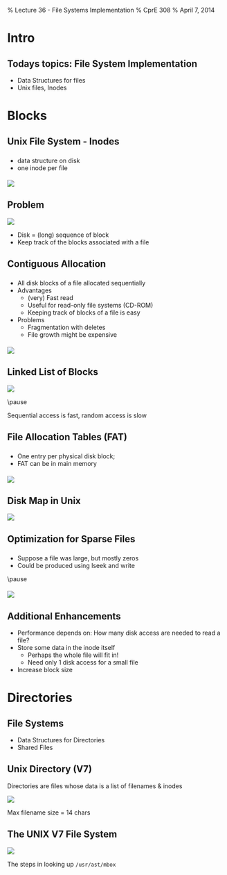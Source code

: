 % Lecture 36 -  File Systems Implementation
% CprE 308
% April 7, 2014

# Intro

## Todays topics: File System Implementation

 - Data Structures for files
 - Unix files, Inodes

# Blocks

## Unix File System - Inodes

### 

####

 - data structure on disk
 - one inode per file

####
![](img/inodes.png)

## Problem
![](img/blocks.png)

 - Disk = (long) sequence of block
 - Keep track of the blocks associated with a file

## Contiguous Allocation
<!---
Here, files are stored in blocks.  One file might have 7 blocks.

Imagine having to specify file size when starting a document.
-->
###

####

 - All disk blocks of a file allocated sequentially
 - Advantages
    - (very) Fast read
    - Useful for read-only file systems (CD-ROM)
    - Keeping track of blocks of a file is easy
 - Problems
    - Fragmentation with deletes
    - File growth might be expensive

####
![](img/contig_alloc.png)

## Linked List of Blocks
<!---
Idea: Store pointer to next block at beginning of block
Good or bad idea?

Easy to read sequentially, simply continue through.
Bad for random access.  To read block n, need to read all n-1 previous blocks.

Can use every disk block, directory entry only needs location of first block.
Bad because part of disk block is used for pointer.
-->
![](img/linked_list.png)

\pause

Sequential access is fast, random access is slow

## File Allocation Tables (FAT)
<!---
Can use entire block again (since pointer is in memory).
Still have to follow path for random access, but memory accesses are fast enough to not be a huge problem.

Con: needs lots of space.  200GB disk with 1-KB block size has 200M entries/blocks. With 4 byte entries, 800MB of memory for the FAT.  So, does not scale well to large disks.
-->
###

####

 - One entry per physical disk block;
 - FAT can be in main memory

####
![](img/fat.png)

## Disk Map in Unix
<!---
After attributes, first few entries are actual address (blue)
After a while, use single indirect block (green) that contains additional addresses.
Then, double indirect block (red) points to a bunch of single indirect blocks, then address.
Finally, if necessary, triple indirect block (grey).

In modern unix, i-node has first 12 disk block addresses of file.
Single indirect block, if block is 1KB and address is 4 bytes, will have 256 addresses. Files up to 268 KB.
Double indirect can have 10 + 2^16 blocks.

Up to 64 TB with triple
-->
![](img/disk_map.png)

## Optimization for Sparse Files
<!---
How to deal with it?
Could have disk addresses in inode point to nothing, then the OS could fill them in when reading.

Must be careful when copying, not all programs do this smartly.
-->
###
####
 - Suppose a file was large, but mostly zeros
 - Could be produced using lseek and write

\pause

####
![](img/opt.png)

## Additional Enhancements
 - Performance depends on: How many disk access are needed to read a file?
 - Store some data in the inode itself
    - Perhaps the whole file will fit in!
    - Need only 1 disk access for a small file
 - Increase block size

# Directories

## File Systems
 - Data Structures for Directories
 - Shared Files

## Unix Directory (V7)
Directories are files whose data is a list of filenames & inodes

![](img/dir.png)

Max filename size = 14 chars

## The UNIX V7 File System
![](img/v7.png)

The steps in looking up `/usr/ast/mbox`
